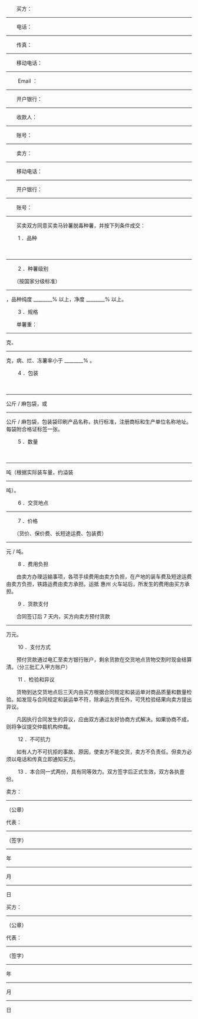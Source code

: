 
 



　　买方：
_______________________

　　电话：
_______________________

　　传真：
_______________________

　　移动电话：
___________________

　　
Email
：
______________________

　　开户银行：
___________________

　　收款人：
_____________________

　　账号：
_______________________
 

　　卖方：
_______________________

　　移动电话：
___________________

　　开户银行：
___________________

　　账号：
_______________________
 

　　买卖双方同意买卖马铃薯脱毒种薯，并按下列条件成交：

 

　　
1
．品种


　　
________________________________
 

　　
2
．种薯级别


　　（按国家分级标准）
________________
，品种纯度
________%
以上，净度
________%
以上。

 

　　
3
．规格


　　单薯重：
________________
克、
________________
克，病、烂、冻薯率小于
________%
。

 

　　
4
．包装


　　
_________
公斤
/
麻包袋，或
_________
公斤
/
麻包袋，包装袋印刷产品名称，执行标准，注册商标和生产单位名称地址。每袋附合格证标签一张。

 

　　
5
．数量


　　
_________
吨（根据实际装车量，约溢装
_________
吨）。

 

　　
6
．交货地点
_________
 

　　
7
．价格


　　（货价、保价费、长短途运费、包装费）
_________
元
/
吨。

 

　　
8
．费用负担


　　由卖方办理运输事项，各项手续费用由卖方负担，在产地的装车费及短途运费由卖方负担，铁路运费由卖方承担。运抵
惠州
火车站后，所发生的费用由买方承担。

 

　　
9
．货款支付


　　合同签订后
7
天内，买方向卖方预付货款
_________
万元。

 

　　
10
．支付方式


　　预付货款通过电汇至卖方银行账户，剩余货款在交货地点货物交割时现金结算清。（分三批汇入甲方账户）

 

　　
11
．检验和异议


　　货物到达交货地点后三天内由买方根据合同规定和装运单对商品质量和数量检验。如发现与合同规定和装运单不符，除承运方责任外，可凭检验结果向卖方提出异议。


　　凡因执行合同发生的异议，应由双方通过友好协商方式解决。如果协商不成，则将争议提交仲裁机构仲裁。

 

　　
12
．不可抗力


　　如有人力不可抗拒的事故、原因，使卖方不能交货，卖方不负责任。但卖方必须以电话和传真立即通知买方。






　　
13
．本合同一式两份，具有同等效力。双方签字后正式生效，双方各执壹份。






 




卖方：
_________
（公章）


代表：
_________
（签字）

________
年
_____
月
____
日





买方：
_________
（公章）


代表：
_________
（签字）

________
年
_____
月
____
日


 


 

 
 
 
 
 
  


  
 

  


  


  
 
 
 
 

